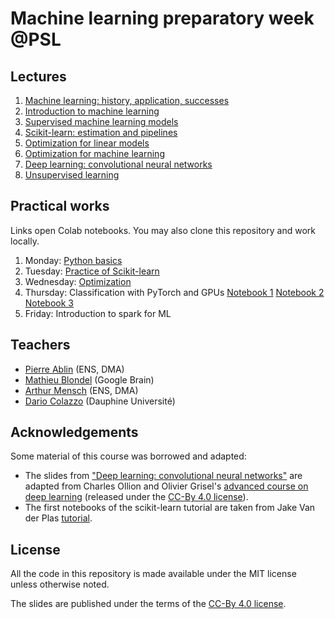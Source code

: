 # Machine learning preparatory week @PSL

## Lectures

  1. [Machine learning: history, application, successes](https://data-psl.github.io/lectures2021/slides/01_machine_learning_successes)
  2. [Introduction to machine learning](https://data-psl.github.io/lectures2021/slides/02_intro_to_machine_learning)
  3. [Supervised machine learning models](https://data-psl.github.io/lectures2021/slides/03_machine_learning_models/)
  4. [Scikit-learn: estimation and pipelines](https://data-psl.github.io/lectures2021/slides/04_scikit_learn/)
  5. [Optimization for linear models](https://data-psl.github.io/lectures2021/slides/05_optimization_linear_models/)
  6. [Optimization for machine learning](https://data-psl.github.io/lectures2021/slides/06_optimization_general/)
  7. [Deep learning: convolutional neural networks](https://data-psl.github.io/lectures2021/slides/07_deep_learning/)
  8. [Unsupervised learning](https://data-psl.github.io/lectures2021/slides/08_unsupervised_learning/)

## Practical works

Links open Colab notebooks. You may also clone this repository and work locally.

 1. Monday: [Python basics](https://colab.research.google.com/github/data-psl/lectures2021/blob/master/notebooks/01_python_basics.ipynb)
 2. Tuesday: [Practice of Scikit-learn](https://github.com/data-psl/lectures2021/tree/master/notebooks/02_sklearn)
 3. Wednesday: [Optimization](https://colab.research.google.com/github/data-psl/lectures2021/blob/master/notebooks/03_optimization.ipynb)
 4. Thursday: Classification with PyTorch and GPUs [Notebook 1](https://colab.research.google.com/github/data-psl/lectures2021/blob/main/notebooks/04_pytorch/01_introduction_to_pytorch.ipynb) [Notebook 2](https://colab.research.google.com/github/data-psl/lectures2021/blob/main/notebooks/04_pytorch/02_simple_neural_network.ipynb) [Notebook 3](https://colab.research.google.com/github/data-psl/lectures2021/blob/main/notebooks/04_pytorch/03_convolutional_neural_network_mnist.ipynb)
 5. Friday: Introduction to spark for ML

## Teachers

 * [Pierre Ablin](https://pierreablin.com) (ENS, DMA)
 * [Mathieu Blondel](https://mblondel.org) (Google Brain)
 * [Arthur Mensch](https://amensch.fr) (ENS, DMA)
 * [Dario Colazzo](https://www.lamsade.dauphine.fr/~colazzo/) (Dauphine Université)


## Acknowledgements

Some material of this course was borrowed and adapted:
  * The slides from ["Deep learning: convolutional neural networks"](https://data-psl.github.io/lectures2021/slides/07_deep_learning/) are adapted from
  Charles Ollion and Olivier Grisel's [advanced course on deep learning](!https://github.com/m2dsupsdlclass/lectures-labs) (released under the
  [CC-By 4.0 license](https://creativecommons.org/licenses/by/4.0/legalcode)).
  * The first notebooks of the scikit-learn tutorial are taken from Jake Van der Plas [tutorial](https://github.com/jakevdp/sklearn_tutorial).

## License
All the code in this repository is made available under the MIT license unless otherwise noted.

The slides are published under the terms of the [CC-By 4.0 license](https://creativecommons.org/licenses/by/4.0/legalcode).

